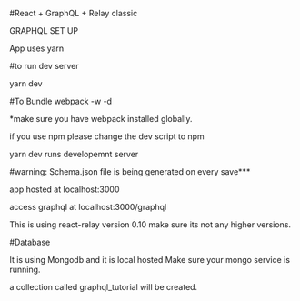 #React + GraphQL + Relay classic 


GRAPHQL SET UP


App uses yarn

#to run dev server

yarn dev


#To Bundle
webpack -w -d   

*make sure you have webpack installed globally.

if you use npm please change the dev script to npm

yarn dev runs developemnt server


#warning:
Schema.json file is being generated on every save***




app hosted at localhost:3000

access graphql at localhost:3000/graphql


This is using react-relay version 0.10 make sure its not any higher versions.


#Database

It is using Mongodb and it is local hosted
Make sure your mongo service is running.

a collection called graphql_tutorial will be created.



